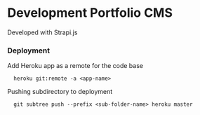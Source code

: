 # Development Portfolio CMS

Developed with Strapi.js

### Deployment

Add Heroku app as a remote for the code base

```shell
  heroku git:remote -a <app-name>
```

Pushing subdirectory to deployment

```shell
  git subtree push --prefix <sub-folder-name> heroku master
```
